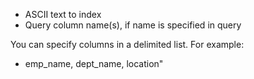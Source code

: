 - ASCII text to index
- Query column name(s), if name is specified in query

You can specify columns in a delimited list. For example:

- emp_name, dept_name, location"